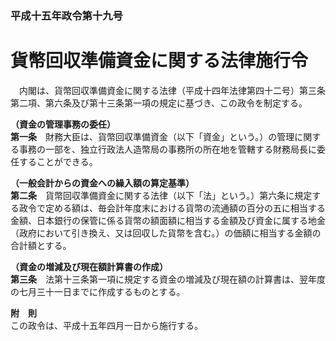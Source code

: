 ### 平成十五年政令第十九号  
# 貨幣回収準備資金に関する法律施行令  
　内閣は、貨幣回収準備資金に関する法律（平成十四年法律第四十二号）第三条第二項、第六条及び第十三条第一項の規定に基づき、この政令を制定する。  
  
**（資金の管理事務の委任）**  
**第一条**　財務大臣は、貨幣回収準備資金（以下「資金」という。）の管理に関する事務の一部を、独立行政法人造幣局の事務所の所在地を管轄する財務局長に委任することができる。  
  
**（一般会計からの資金への繰入額の算定基準）**  
**第二条**　貨幣回収準備資金に関する法律（以下「法」という。）第六条に規定する政令で定める額は、毎会計年度末における貨幣の流通額の百分の五に相当する金額、日本銀行の保管に係る貨幣の額面額に相当する金額及び資金に属する地金（政府において引き換え、又は回収した貨幣を含む。）の価額に相当する金額の合計額とする。  
  
**（資金の増減及び現在額計算書の作成）**  
**第三条**　法第十三条第一項に規定する資金の増減及び現在額の計算書は、翌年度の七月三十一日までに作成するものとする。  
  
**附　則**  
この政令は、平成十五年四月一日から施行する。  
  
